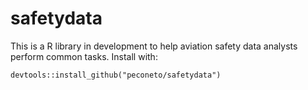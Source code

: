 # safetydata

This is a R library in development to help aviation safety data analysts perform common tasks. Install with:

```{r}
devtools::install_github("peconeto/safetydata")
```
